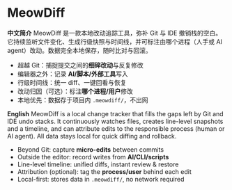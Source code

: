 # MeowDiff

**中文简介**
MeowDiff 是一款本地改动追踪工具，弥补 Git 与 IDE 撤销栈的空白。它持续监听文件变化、生成行级快照与时间线，并可标注由哪个进程（人手或 AI agent）改动。数据完全本地保存，随时比对与回滚。

* 超越 Git：捕捉提交之间的**细碎改动**与反复修改
* 编辑器之外：记录 **AI/脚本/外部工具**写入
* 行级时间线：统一 diff、一键回看与恢复
* 改动归因（可选）：标注**哪个进程/用户**修改
* 本地优先：数据存于项目内 `.meowdiff/`，不出网

**English**
MeowDiff is a local change tracker that fills the gaps left by Git and IDE undo stacks. It continuously watches files, creates line-level snapshots and a timeline, and can attribute edits to the responsible process (human or AI agent). All data stays local for quick diffing and rollback.

* Beyond Git: capture **micro-edits** between commits
* Outside the editor: record writes from **AI/CLI/scripts**
* Line-level timeline: unified diffs, instant review & restore
* Attribution (optional): tag the **process/user** behind each edit
* Local-first: stores data in `.meowdiff/`, no network required
